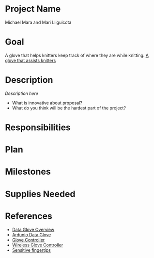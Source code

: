 Project Name
==============================
Michael Mara and Mari Lliguicota

Goal
==============================
A glove that helps knitters keep track of where they are while knitting.
[A glove that assists knitters](https://cdn.instructables.com/F66/1H4R/J30SVBKT/F661H4RJ30SVBKT.LARGE.jpg)

Description
==============================
*Description here*
 - What is innovative about proposal?
 - What do you think will be the hardest part of the project?
 
Responsibilities
==============================
 
Plan
===============================

Milestones
===============================

Supplies Needed
==============================

References
===============================
- [Data Glove Overview](https://www.kobakant.at/DIY/?p=7114)
- [Ardunio Data Glove](https://www.kobakant.at/DIY/?p=4639)
- [Glove Controller](https://www.instructables.com/id/DIY-Glove-Controller-With-E-Textile-Sensors/)
- [Wireless Glove Controller](https://learn.sparkfun.com/tutorials/wireless-glove-controller)
- [Sensitive fingertips](https://www.kobakant.at/DIY/?p=531)
